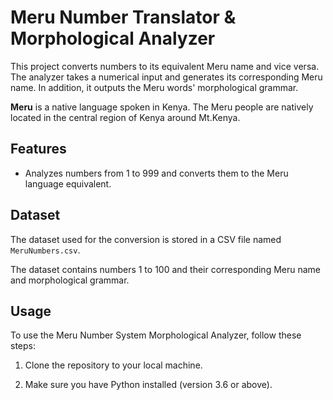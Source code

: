 # Meru Number Translator & Morphological Analyzer

This project converts numbers to its equivalent Meru name and vice versa. The analyzer takes a numerical input and generates its corresponding Meru name. In addition, it outputs the Meru words' morphological grammar.

**Meru** is a native language spoken in Kenya. The Meru people are natively located in the central region of Kenya around Mt.Kenya.

## Features

- Analyzes numbers from 1 to 999 and converts them to the Meru language equivalent.

## Dataset

The dataset used for the conversion is stored in a CSV file named `MeruNumbers.csv`. 

The dataset contains numbers 1 to 100 and their corresponding Meru name and morphological grammar.

## Usage

To use the Meru Number System Morphological Analyzer, follow these steps:

1. Clone the repository to your local machine.

2. Make sure you have Python installed (version 3.6 or above).
